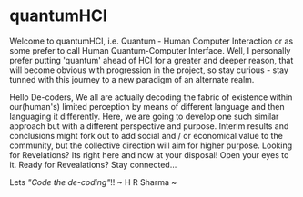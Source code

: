 # quantumHCI

Welcome to quantumHCI, i.e. Quantum - Human Computer Interaction or as some prefer to call Human Quantum-Computer Interface. Well, I personally prefer putting 'quantum' ahead of HCI for a greater and deeper reason, that will become obvious with progression in the project, so stay curious - stay tunned with this journey to a new paradigm of an alternate realm. 

Hello De-coders,
We all are actually decoding the fabric of existence within our(human's) limited perception by means of different language and then languaging it differently. Here, we are going to develop one such similar approach but with a different perspective and purpose. Interim results and conclusions might fork out to add social and / or economical value to the community, but the collective direction will aim for higher purpose. Looking for Revelations? Its right here and now at your disposal! Open your eyes to it.
Ready for Revealations? Stay connected...

Lets _"Code the de-coding"_!!
~ H R Sharma ~
